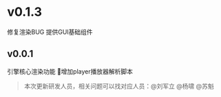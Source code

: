 # v0.1.3

修复渲染BUG
提供GUI基础组件

## v0.0.1

引擎核心渲染功能
增加player播放器解析脚本

> 本次更新研发人员，相关问题可以找对应人员：@刘军立 @杨啸 @苏魁